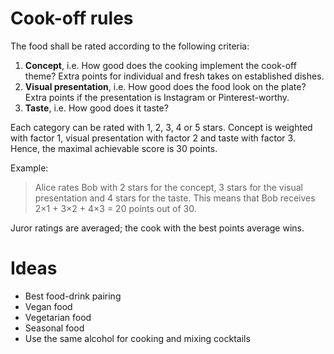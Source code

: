 # Cook-off rules

The food shall be rated according to the following criteria:

1. __Concept__, i.e. How good does the cooking implement the cook-off theme?
   Extra points for individual and fresh takes on established dishes.
2. __Visual presentation__, i.e. How good does the food look on the plate?
   Extra points if the presentation is Instagram or Pinterest-worthy.
3. __Taste__, i.e. How good does it taste?

Each category can be rated with 1, 2, 3, 4 or 5 stars.
Concept is weighted with factor 1, visual presentation with factor 2 and taste with factor 3.
Hence, the maximal achievable score is 30 points.

Example:

> Alice rates Bob with 2 stars for the concept, 3 stars for the visual presentation
> and 4 stars for the taste. This means that Bob receives 2×1 + 3×2 + 4×3 = 20 points out of 30.

Juror ratings are averaged; the cook with the best points average wins.

# Ideas

* Best food-drink pairing
* Vegan food
* Vegetarian food
* Seasonal food
* Use the same alcohol for cooking and mixing cocktails
